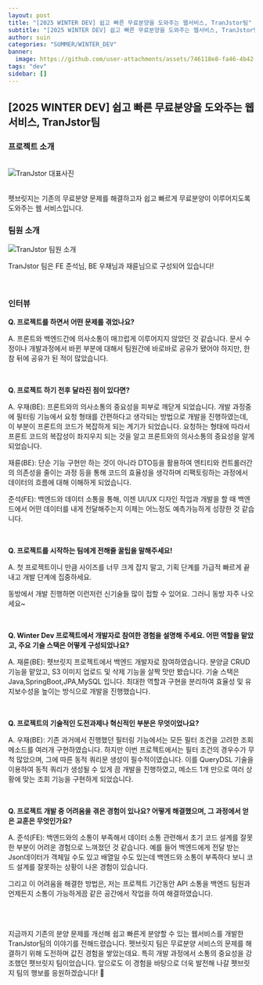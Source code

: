 ```yaml
---
layout: post
title: "[2025 WINTER DEV] 쉽고 빠른 무료분양을 도와주는 웹서비스, TranJstor팀"
subtitle: "[2025 WINTER DEV] 쉽고 빠른 무료분양을 도와주는 웹서비스, TranJstor팀"
author: suin
categories: "SUMMER/WINTER_DEV"
banner:
  image: https://github.com/user-attachments/assets/746118e8-fa46-4b42-ab09-4c5cb0053400
tags: "dev"
sidebar: []
---
```


## [2025 WINTER DEV] 쉽고 빠른 무료분양을 도와주는 웹서비스, TranJstor팀

### 프로젝트 소개

<br/>
<img src="https://github.com/user-attachments/assets/746118e8-fa46-4b42-ab09-4c5cb0053400" alt = "TranJstor 대표사진" />
<br/><br/>

펫브릿지는 기존의 무료분양 문제를 해결하고자 쉽고 빠르게 무료분양이 이루어지도록 도와주는 웹 서비스입니다.

### 팀원 소개

<img src = "https://github.com/user-attachments/assets/d8b8048d-167e-449a-8d86-9dc7becb87b5" alt = "TranJstor 팀원 소개">

TranJstor 팀은 FE 준석님, BE 우재님과 재륜님으로 구성되어 있습니다!


<br/>

### 인터뷰

**Q. 프로젝트를 하면서 어떤 문제를 겪었나요?**

A. 프론트와 백엔드간에 의사소통이 매끄럽게 이루어지지 않았던 것 같습니다. 문서 수정이나 개발과정에서 바뀐 부분에 대해서 팀원간에 바로바로 공유가 됐어야 하지만, 한참 뒤에 공유가 된 적이 많았습니다.

<br/>

**Q. 프로젝트 하기 전후 달라진 점이 있다면?**

A. 우재(BE): 프론트와의 의사소통의 중요성을 피부로 깨닫게 되었습니다. 개발 과정중에 필터링 기능에서 요청 형태를 간편하다고 생각되는 방법으로 개발을 진행하였는데, 이 부분이 프론트의 코드가 복잡하게 되는 계기가 되었습니다. 요청하는 형태에 따라서 프론트 코드의 복잡성이 좌지우지 되는 것을 알고 프론트와의 의사소통의 중요성을 알게되었습니다.
    
재륜(BE): 단순 기능 구현만 하는 것이 아니라 DTO등을 활용하여 엔티티와 컨트롤러간의 의존성을 줄이는 과정 등을 통해 코드의 효율성을 생각하며 리팩토링하는 과정에서 데이터의 흐름에 대해 이해하게 되었습니다.
    
준석(FE): 백엔드와 데이터 소통을 통해, 이젠 UI/UX 디자인 작업과 개발을 할 때 백엔드에서 어떤 데이터를 내게 전달해주는지 이제는 어느정도 예측가능하게 성장한 것 같습니다.

<br/>

**Q. 프로젝트를 시작하는 팀에게 전해줄 꿀팁을 말해주세요!**

A. 첫 프로젝트이니 만큼 사이즈를 너무 크게 잡지 말고, 기획 단계를 가급적 빠르게 끝내고 개발 단계에 집중하세요. 
    
동방에서 개발 진행하면 이런저런 신기술들 많이 접할 수 있어요. 그러니 동방 자주 나오세요~

<br/>

**Q. Winter Dev 프로젝트에서 개발자로 참여한 경험을 설명해 주세요. 어떤 역할을 맡았고, 주요 기술 스택은 어떻게 구성되었나요?**

A. 재륜(BE): 펫브릿지 프로젝트에서 백엔드 개발자로 참여하였습니다. 분양글 CRUD 기능을 맡았고, S3 이미지 업로드 및 삭제 기능을 살짝 맛만 봤습니다. 기술 스택은 Java,SpringBoot,JPA,MySQL 입니다. 최대한 역할과 구현을 분리하여 효율성 및 유지보수성을 높이는 방식으로 개발을 진행했습니다.

<br/>

**Q. 프로젝트의 기술적인 도전과제나 혁신적인 부분은 무엇이었나요?**

A. 우재(BE): 기존 과거에서 진행했던 필터링 기능에서는 모든 필터 조건을 고려한 조회 메소드를 여러개 구현하였습니다. 하지만 이번 프로젝트에서는 필터 조건의 경우수가 무척 많았으며, 그에 따른 동적 쿼리문 생성이 필수적이였습니다. 이를 QueryDSL 기술을 이용하여 동적 쿼리가 생성될 수 있게 끔 개발을 진행하였고, 메소드 1개 만으로 여러 상황에 맞는 조회 기능을 구현하게 되었습니다.

<br/>

**Q. 프로젝트 개발 중 어려움을 겪은 경험이 있나요? 어떻게 해결했으며, 그 과정에서 얻은 교훈은 무엇인가요?**

A. 준석(FE): 백엔드와의 소통이 부족해서 데이터 소통 관련해서 초기 코드 설계를 잘못한 부분이 어려운 경험으로 느껴졌던 것 같습니다. 예를 들어 백엔드에게 전달 받는 Json데이터가 객체일 수도 있고 배열일 수도 있는데 백엔드와 소통이 부족하다 보니 코드 설계를 잘못하는 상황이 나온 경험이 있습니다.

그리고 이 어려움을 해결한 방법은, 저는 프로젝트 기간동안 API 소통을 백엔드 팀원과 언제든지 소통이 가능하게끔 같은 공간에서 작업을 하여 해결하였습니다.

<br/>
<br/>

지금까지 기존의 분양 문제를 개선해 쉽고 빠른게 분양할 수 있는 웹서비스를 개발한 TranJstor팀의 이야기를 전해드렸습니다.
펫브릿지 팀은 무료분양 서비스의 문제를 해결하기 위해 도전하며 값진 경험을 쌓았는데요. 특히 개발 과정에서 소통의 중요성을 강조했던 펫브릿지 팀이었습니다. 앞으로도 이 경험을 바탕으로 더욱 발전해 나갈 펫브릿지 팀의 행보를 응원하겠습니다! 🚀
